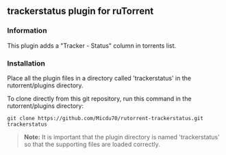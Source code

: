 ## trackerstatus plugin for ruTorrent

### Information

This plugin adds a "Tracker - Status" column in torrents list.

### Installation

Place all the plugin files in a directory called 'trackerstatus' in the rutorrent/plugins directory.

To clone directly from this git repository, run this command in the rutorrent/plugins directory:

`git clone https://github.com/Micdu70/rutorrent-trackerstatus.git trackerstatus`

> **Note:** It is important that the plugin directory is named 'trackerstatus' so that the supporting files are loaded correctly.
